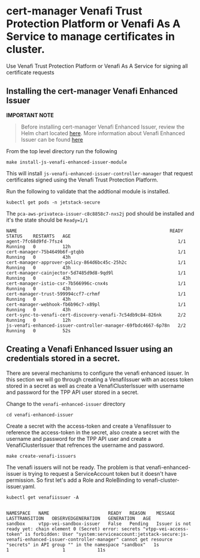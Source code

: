 # cert-manager Venafi Trust Protection Platform or Venafi As A Service to manage certificates in cluster. 
Use Venafi Trust Protection Platform or Venafi As A Service for signing all certificate requests


## Installing the cert-manager Venafi Enhanced Issuer

**IMPORTANT NOTE**
> Before installing cert-manager Venafi Enhanced Issuer, review the Helm chart located [here](../venafi-enhanced-issuer/pca/templates/values.yaml). 
More information about Venafi Enhanced Issuer can be found [here](https://platform.jetstack.io/documentation/installation/venafi-enhanced-issuer)


From the top level directory run the following 
```
make install-js-venafi-enhanced-issuer-module
```
This will install `js-venafi-enhanced-issuer-controller-manager` that request certificates signed using the Venafi Trust Protection Platform. 


Run the following to validate that the addtional module is installed.
```
kubectl get pods -n jetstack-secure
```
The `pca-aws-privateca-issuer-c8c8858c7-nxs2j` pod should be installed and it's the state should be `Ready=1/1`

```
NAME                                                         READY   STATUS    RESTARTS   AGE
agent-7fc68d9fd-7fsz4                                           1/1     Running   0          12h
cert-manager-75b4649b6f-gtqbb                                   1/1     Running   0          43h
cert-manager-approver-policy-864d6bc45c-25h2c                   1/1     Running   0          43h
cert-manager-cainjector-5d7485d9d8-9qd9l                        1/1     Running   0          43h
cert-manager-istio-csr-7b566996c-cnx4s                          1/1     Running   0          43h
cert-manager-trust-599994ccf7-crhmf                             1/1     Running   0          43h
cert-manager-webhook-fb6b96c7-x89pl                             1/1     Running   0          43h
cert-sync-to-venafi-cert-discovery-venafi-7c54db9c84-826nk      2/2     Running   0          12h
js-venafi-enhanced-issuer-controller-manager-69fbdc4667-6p78n   2/2     Running   0          52s

```

## Creating a Venafi Enhanced Issuer using an credentials stored in a secret. 

There are several mechanisms to configure the venafi enhanced issuer. In this section we will go through creating a VenafiIssuer with an access token stored in a secret as
well as create a VenafiClusterIssuer with username and password for the TPP API user stored in a secret.

Change to the `venafi-enhanced-issuer` directory
```
cd venafi-enhanced-issuer
```

Create a secret with the access-token and create a VenafiIssuer to reference the access-token in the secret, also create a secret with the username and password for the TPP API user 
and create a VenafiClusterIssuer that refrences the username and password.

```
make create-venafi-issuers
```

The venafi issuers will not be ready. The problem is that venafi-enhanced-issuer is trying to request a ServiceAccount token but it doesn't have permission. So first let's add a Role and RoleBinding to venafi-cluster-issuer.yaml.

```
kubectl get venafiissuer -A


NAMESPACE   NAME                      READY   REASON    MESSAGE                                                                                                                                                                                                                                                                     LASTTRANSITION   OBSERVEDGENERATION   GENERATION   AGE
sandbox     vtpp-vei-sandbox-issuer   False   Pending   Issuer is not ready yet: chain element 0 (Secret) error: secrets "vtpp-vei-access-token" is forbidden: User "system:serviceaccount:jetstack-secure:js-venafi-enhanced-issuer-controller-manager" cannot get resource "secrets" in API group "" in the namespace "sandbox"   1s               1                    1            11s

```


